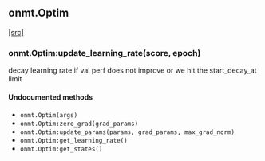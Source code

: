 <a name="onmt.Optim.dok"></a>


## onmt.Optim ##


<a class="entityLink" href="https://github.com/opennmt/opennmt/blob/39968aa86f3b4f7a7c93720c38460e10a0f040a4/lib/train/optim.lua#L111">[src]</a>
<a name="onmt.Optim:update_learning_rate"></a>


### onmt.Optim:update_learning_rate(score, epoch) ###

decay learning rate if val perf does not improve or we hit the start_decay_at limit


#### Undocumented methods ####

<a name="onmt.Optim"></a>
 * `onmt.Optim(args)`
<a name="onmt.Optim:zero_grad"></a>
 * `onmt.Optim:zero_grad(grad_params)`
<a name="onmt.Optim:update_params"></a>
 * `onmt.Optim:update_params(params, grad_params, max_grad_norm)`
<a name="onmt.Optim:get_learning_rate"></a>
 * `onmt.Optim:get_learning_rate()`
<a name="onmt.Optim:get_states"></a>
 * `onmt.Optim:get_states()`
